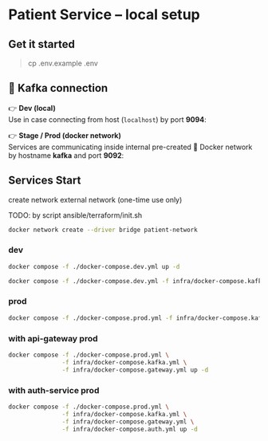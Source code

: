 # Patient Service – local setup

## Get it started
> cp .env.example .env

## 🔌 Kafka connection

👉 **Dev (local)**  
Use in case connecting from host (`localhost`) by port **9094**:


👉 **Stage / Prod (docker network)**  
Services are communicating inside internal pre-created 🐳 Docker network by hostname **kafka** and port **9092**:

## Services Start

create network external network (one-time use only)

TODO: by script ansible/terraform/init.sh

```bash
docker network create --driver bridge patient-network
````

### dev
```bash
docker compose -f ./docker-compose.dev.yml up -d
```
```bash
docker compose -f ./docker-compose.dev.yml -f infra/docker-compose.kafka.yml up -d
```

### prod
```bash
docker compose -f ./docker-compose.prod.yml -f infra/docker-compose.kafka.yml up -d
```

### with api-gateway prod
```bash
docker compose -f ./docker-compose.prod.yml \
               -f infra/docker-compose.kafka.yml \
               -f infra/docker-compose.gateway.yml up -d
```

### with auth-service prod
```bash
docker compose -f ./docker-compose.prod.yml \
               -f infra/docker-compose.kafka.yml \
               -f infra/docker-compose.gateway.yml \
               -f infra/docker-compose.auth.yml up -d
```
